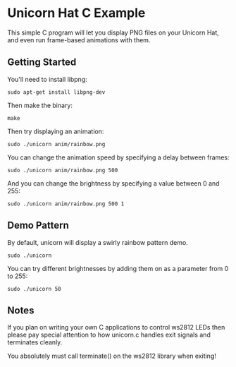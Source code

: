 Unicorn Hat C Example
=====================

This simple C program will let you display PNG files on your Unicorn Hat, and even run frame-based animations with them.

Getting Started
---------------

You'll need to install libpng:

    sudo apt-get install libpng-dev

Then make the binary:

    make

Then try displaying an animation:

    sudo ./unicorn anim/rainbow.png

You can change the animation speed by specifying a delay between frames:

    sudo ./unicorn anim/rainbow.png 500

And you can change the brightness by specifying a value between 0 and 255:

    sudo ./unicorn anim/rainbow.png 500 1

Demo Pattern
------------

By default, unicorn will display a swirly rainbow pattern demo.

    sudo ./unicorn

You can try different brightnesses by adding them on as a parameter from 0 to 255:

    sudo ./unicorn 50

Notes
-----

If you plan on writing your own C applications to control ws2812 LEDs then please pay special attention
to how unicorn.c handles exit signals and terminates cleanly.

You absolutely must call terminate() on the ws2812 library when exiting!
